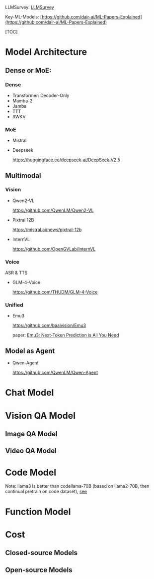 LLMSurvey: [LLMSurvey](awesome-distributed-systems)

Key-ML-Models: [https://github.com/dair-ai/ML-Papers-Explained](https://github.com/dair-ai/ML-Papers-Explained)





[TOC]



# Model Architecture



## Dense or MoE:

### Dense

- Transformer: Decoder-Only
- Mamba-2
- Jamba
- TTT
- RWKV

### MoE


- Mistral

- Deepseek

  https://huggingface.co/deepseek-ai/DeepSeek-V2.5



## Multimodal



### Vision



- Qwen2-VL

  https://github.com/QwenLM/Qwen2-VL

- Pixtral 12B

  https://mistral.ai/news/pixtral-12b

- InternVL

  https://github.com/OpenGVLab/InternVL



### Voice

ASR & TTS

- GLM-4-Voice

  https://github.com/THUDM/GLM-4-Voice

  



### Unified



- Emu3

  https://github.com/baaivision/Emu3

  paper: [Emu3: Next-Token Prediction is All You Need](https://arxiv.org/abs/2409.18869)





## Model as Agent

- Qwen-Agent

  https://github.com/QwenLM/Qwen-Agent






# Chat Model

# Vision QA Model

## Image QA Model

## Video QA Model

# Code Model

Note: llama3 is better than codellama-70B (based on llama2-70B, then continual pretrain on code dataset), [see](https://mistral.ai/news/codestral/)

# Function Model

# Cost

## Closed-source Models

## Open-source Models
